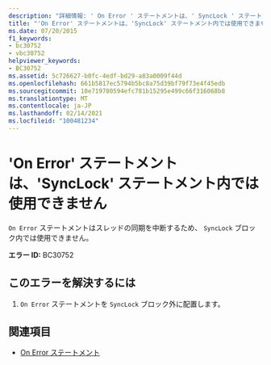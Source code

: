 ```yaml
---
description: "詳細情報: ' On Error ' ステートメントは、' SyncLock ' ステートメント内では有効ではありません"
title: "'On Error' ステートメントは、'SyncLock' ステートメント内では使用できません"
ms.date: 07/20/2015
f1_keywords:
- bc30752
- vbc30752
helpviewer_keywords:
- BC30752
ms.assetid: 5c726627-b0fc-4edf-bd29-a83a0009f44d
ms.openlocfilehash: 661b5817ec5794b5bc8a75d39bf79f73e4f45edb
ms.sourcegitcommit: 10e719780594efc781b15295e499c66f316068b8
ms.translationtype: MT
ms.contentlocale: ja-JP
ms.lasthandoff: 02/14/2021
ms.locfileid: "100481234"
---
```

# <a name="on-error-statements-are-not-valid-within-synclock-statements"></a>'On Error' ステートメントは、'SyncLock' ステートメント内では使用できません

`On Error` ステートメントはスレッドの同期を中断するため、 `SyncLock` ブロック内では使用できません。  
  
 **エラー ID:** BC30752  
  
## <a name="to-correct-this-error"></a>このエラーを解決するには  
  
1. `On Error` ステートメントを `SyncLock` ブロック外に配置します。  
  
## <a name="see-also"></a>関連項目

- [On Error ステートメント](../language-reference/statements/on-error-statement.md)

